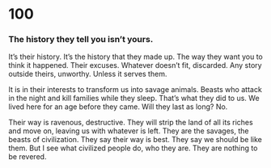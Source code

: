 # 100

### The history they tell you isn’t yours.

It’s their history. It’s the history that they made up. The way they want you to think it happened. Their excuses. Whatever doesn’t fit, discarded. Any story outside theirs, unworthy. Unless it serves them. 

It is in their interests to transform us into savage animals. Beasts who attack in the night and kill families while they sleep. That’s what they did to us. We lived here for an age before they came. Will they last as long? No. 

Their way is ravenous, destructive. They will strip the land of all its riches and move on, leaving us with whatever is left. They are the savages, the beasts of civilization. They say their way is best. They say we should be like them. But I see what civilized people do, who they are. They are nothing to be revered. 